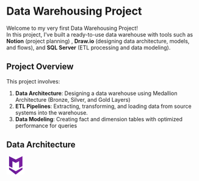 # Data Warehousing Project
Welcome to my very first Data Warehousing Project!<br>
In this project, I've built a ready-to-use data warehouse with tools such as **Notion** (project planning) , **Draw.io** (designing data architecture, models, and flows), and **SQL Server** (ETL processing and data modeling). <br>
## Project Overview
This project involves: <br>
1. **Data Architecture**: Designing a data warehouse using Medallion Architecture (Bronze, Silver, and Gold Layers) <br>
2. **ETL Pipelines**: Extracting, transforming, and loading data from source systems into the warehouse.<br>
3. **Data Modeling**: Creating fact and dimension tables with optimized performance for queries <br>

## Data Architecture <br>
![Here is the visual representation of the **Bronze**, **Silver**, and **Gold** layers embedded in the data warehouse:](https://github.com/adam-p/markdown-here/raw/master/src/common/images/icon48.png "Logo Title Text 1")

